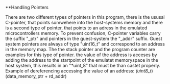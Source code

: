 **Handling Pointers

There are two different types of pointers in this program,
there is the ususal C-pointer, that points somwehere into the
host-systems memory and there is a second type of pointer, that points
to an adress in the emulated microcontrollers memory.
To prevent confusion, C-pointer variables carry the suffix "_ptr"
and pointers in the guest-system the "_addr" suffix. Guest system pointers are
always of type "uint16_t" and correspond to an address in the memory map.
The the stack pointer and the program counter are examples for this type of pointer.
the value of the address is acceses by adding the address to the startpoint
of the emulatet memoryspace in the host system, this results in an "*uint_8"
that must be than castet properly.
Example of dereferencing accessing the value of an address:
    *(uint8_t*)(data_memory_ptr + rd_addr)
